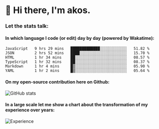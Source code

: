 # 👋 Hi there, I'm akos. 


### Let the stats talk:


#### In which language I code (or edit) day by day (powered by Wakatime): 

<!--START_SECTION:waka-->

```text
JavaScript   9 hrs 29 mins   █████████████░░░░░░░░░░░░   51.82 %
JSON         2 hrs 52 mins   ████░░░░░░░░░░░░░░░░░░░░░   15.70 %
HTML         1 hr 34 mins    ██░░░░░░░░░░░░░░░░░░░░░░░   08.57 %
TypeScript   1 hr 32 mins    ██░░░░░░░░░░░░░░░░░░░░░░░   08.37 %
Markdown     1 hr 4 mins     █▒░░░░░░░░░░░░░░░░░░░░░░░   05.90 %
YAML         1 hr 2 mins     █▒░░░░░░░░░░░░░░░░░░░░░░░   05.64 %
```

<!--END_SECTION:waka-->

#### On my open-source contribution here on Github:
 
![GitHub stats](https://github-readme-stats.vercel.app/api?username=akosbalasko)

#### In a large scale let me show a chart about the transformation of my experience over years:   

![Experience](https://cr-skills-chart-widget.azurewebsites.net/api/api?username=akosbalasko)
